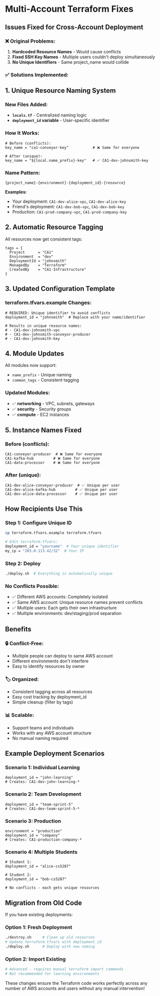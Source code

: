 # Multi-Account Terraform Fixes

## Issues Fixed for Cross-Account Deployment

### ❌ **Original Problems:**

1. **Hardcoded Resource Names** - Would cause conflicts
2. **Fixed SSH Key Names** - Multiple users couldn't deploy simultaneously
3. **No Unique Identifiers** - Same project_name would collide

### ✅ **Solutions Implemented:**

## 1. **Unique Resource Naming System**

### New Files Added:
- **`locals.tf`** - Centralized naming logic
- **`deployment_id` variable** - User-specific identifier

### How It Works:
```hcl
# Before (conflicts):
key_name = "ca1-conveyor-key"           # ❌ Same for everyone

# After (unique):
key_name = "${local.name_prefix}-key"   # ✅ CA1-dev-johnsmith-key
```

### Name Pattern:
```
{project_name}-{environment}-{deployment_id}-{resource}
```

**Examples:**
- Your deployment: `CA1-dev-alice-vpc`, `CA1-dev-alice-key`
- Friend's deployment: `CA1-dev-bob-vpc`, `CA1-dev-bob-key`
- Production: `CA1-prod-company-vpc`, `CA1-prod-company-key`

## 2. **Automatic Resource Tagging**

All resources now get consistent tags:
```hcl
tags = {
  Project      = "CA1"
  Environment  = "dev"
  DeploymentId = "johnsmith"
  ManagedBy    = "Terraform"
  CreatedBy    = "CA1-Infrastructure"
}
```

## 3. **Updated Configuration Template**

### terraform.tfvars.example Changes:
```hcl
# REQUIRED: Unique identifier to avoid conflicts
deployment_id = "johnsmith"  # Replace with your name/identifier

# Results in unique resource names:
# - CA1-dev-johnsmith-vpc
# - CA1-dev-johnsmith-conveyor-producer
# - CA1-dev-johnsmith-key
```

## 4. **Module Updates**

All modules now support:
- `name_prefix` - Unique naming
- `common_tags` - Consistent tagging

### Updated Modules:
- ✅ **networking** - VPC, subnets, gateways
- ✅ **security** - Security groups
- ✅ **compute** - EC2 instances

## 5. **Instance Names Fixed**

### Before (conflicts):
```
CA1-conveyor-producer  # ❌ Same for everyone
CA1-kafka-hub         # ❌ Same for everyone
CA1-data-processor    # ❌ Same for everyone
```

### After (unique):
```
CA1-dev-alice-conveyor-producer  # ✅ Unique per user
CA1-dev-alice-kafka-hub         # ✅ Unique per user
CA1-dev-alice-data-processor    # ✅ Unique per user
```

## How Recipients Use This

### Step 1: Configure Unique ID
```bash
cp terraform.tfvars.example terraform.tfvars

# Edit terraform.tfvars:
deployment_id = "yourname"  # Your unique identifier
my_ip = "203.0.113.42/32"  # Your IP
```

### Step 2: Deploy
```bash
./deploy.sh  # Everything is automatically unique
```

### No Conflicts Possible:
- ✅ Different AWS accounts: Completely isolated
- ✅ Same AWS account: Unique resource names prevent conflicts
- ✅ Multiple users: Each gets their own infrastructure
- ✅ Multiple environments: dev/staging/prod separation

## Benefits

### 🔒 **Conflict-Free:**
- Multiple people can deploy to same AWS account
- Different environments don't interfere
- Easy to identify resources by owner

### 🏷️ **Organized:**
- Consistent tagging across all resources
- Easy cost tracking by deployment_id
- Simple cleanup (filter by tags)

### 📊 **Scalable:**
- Support teams and individuals
- Works with any AWS account structure
- No manual naming required

## Example Deployment Scenarios

### Scenario 1: Individual Learning
```hcl
deployment_id = "john-learning"
# Creates: CA1-dev-john-learning-*
```

### Scenario 2: Team Development
```hcl
deployment_id = "team-sprint-5"
# Creates: CA1-dev-team-sprint-5-*
```

### Scenario 3: Production
```hcl
environment = "production"
deployment_id = "company"
# Creates: CA1-production-company-*
```

### Scenario 4: Multiple Students
```hcl
# Student 1:
deployment_id = "alice-cs5287"

# Student 2:
deployment_id = "bob-cs5287"

# No conflicts - each gets unique resources
```

## Migration from Old Code

If you have existing deployments:

### Option 1: Fresh Deployment
```bash
./destroy.sh     # Clean up old resources
# Update terraform.tfvars with deployment_id
./deploy.sh      # Deploy with new naming
```

### Option 2: Import Existing
```bash
# Advanced - requires manual terraform import commands
# Not recommended for learning environments
```

These changes ensure the Terraform code works perfectly across any number of AWS accounts and users without any manual intervention!